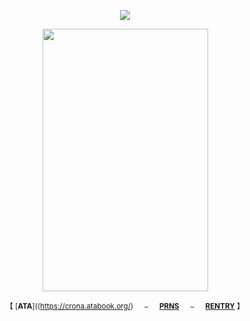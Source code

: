 <div align="center">
 
![](https://komarev.com/ghpvc/?username=bordIands&color=ff69b4&label=.ᐟ.ᐟ)

<img align="center" width="265" height="420" src="https://files.catbox.moe/qm3mu4.png">

<div align="center"> 
 
<sub>【 [**ATA**]((https://crona.atabook.org/)⠀⠀⌣⠀⠀[**PRNS**](https://pronouns.cc/@lovethreat)⠀⠀⌣⠀⠀[**RENTRY**](https://rentry.co/saatorus) 】</sub>

